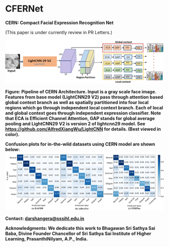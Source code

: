 # CFERNet

<strong> CERN: Compact Facial Expression Recognition Net</strong> 

(This paper is under currently review in PR Letters.)

![Proposed framework](images/lightweight_framework.png)

<b>Figure:<b> Pipeline of CERN Architecture. Input is a gray scale face image. Features from base model (LightCNN29 V2) pass through attention based global context branch as well as spatially partitioned into four local regions which go through
independent local context branch. Each of local and global context goes through
independent expression classifier. Note that ECA is Efficient Channel Attention,
GAP stands for global average pooling and LightCNN29 V2 is version 2 of lightcnn29
model. See https://github.com/AlfredXiangWu/LightCNN for details. (Best viewed
in color).

Confusion plots for in-the-wild datasets using CERN model are shown below:
![Confusion plots](images/lightweight_ConfusionPlots.png)

<b>Contact:<b>
darshangera@sssihl.edu.in

<b>Acknowledgments:<b>
We dedicate this work to Bhagawan Sri Sathya Sai Baba, Divine Founder Chancellor of Sri Sathya Sai Institute of Higher Learning, PrasanthiNilyam, A.P., India.
